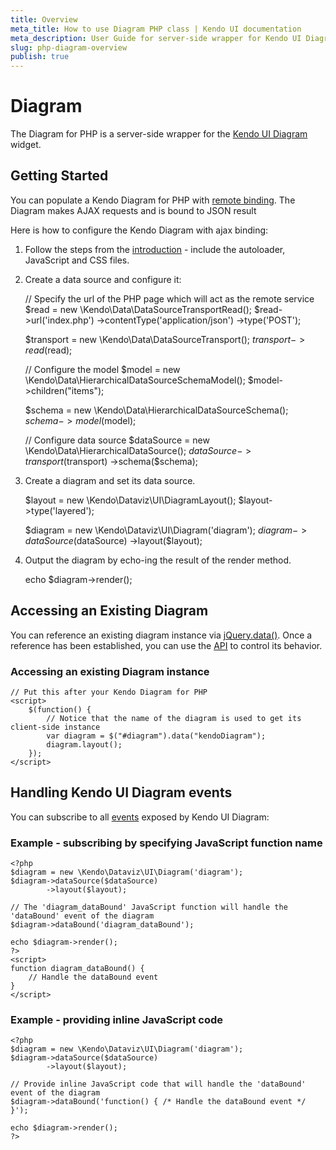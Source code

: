 ```yaml
---
title: Overview
meta_title: How to use Diagram PHP class | Kendo UI documentation
meta_description: User Guide for server-side wrapper for Kendo UI Diagram for PHP.
slug: php-diagram-overview
publish: true
---
```


# Diagram

The Diagram for PHP is a server-side wrapper for the [Kendo UI Diagram](/kendo-ui/api/dataviz/diagram) widget.

## Getting Started

You can populate a Kendo Diagram for PHP with [remote binding](/kendo-ui/getting-started/using-kendo-with/php/widgets/chart/remote-binding). The Diagram makes AJAX requests and is bound to JSON result

Here is how to configure the Kendo Diagram with ajax binding:

1. Follow the steps from the [introduction](/kendo-ui/getting-started/using-kendo-with/php/introduction) - include the autoloader, JavaScript and CSS files.

1. Create a data source and configure it:

    // Specify the url of the PHP page which will act as the remote service
    $read = new \Kendo\Data\DataSourceTransportRead();
    $read->url('index.php')
          ->contentType('application/json')
          ->type('POST');

    $transport = new \Kendo\Data\DataSourceTransport();
    $transport->read($read);

    // Configure the model
    $model = new \Kendo\Data\HierarchicalDataSourceSchemaModel();
    $model->children("items");

    $schema = new \Kendo\Data\HierarchicalDataSourceSchema();
    $schema->model($model);

    // Configure data source
    $dataSource = new \Kendo\Data\HierarchicalDataSource();
    $dataSource->transport($transport)
               ->schema($schema);

1. Create a diagram and set its data source.

    $layout = new \Kendo\Dataviz\UI\DiagramLayout();
    $layout->type('layered');

    $diagram = new \Kendo\Dataviz\UI\Diagram('diagram');
    $diagram->dataSource($dataSource)
            ->layout($layout);

1. Output the diagram by echo-ing the result of the render method.

    echo $diagram->render();

## Accessing an Existing Diagram

You can reference an existing diagram instance via [jQuery.data()](http://api.jquery.com/jQuery.data/).
Once a reference has been established, you can use the [API](/kendo-ui/api/dataviz/diagram#methods) to control its behavior.

### Accessing an existing Diagram instance

    // Put this after your Kendo Diagram for PHP
    <script>
        $(function() {
            // Notice that the name of the diagram is used to get its client-side instance
            var diagram = $("#diagram").data("kendoDiagram");
            diagram.layout();
        });
    </script>

## Handling Kendo UI Diagram events

You can subscribe to all [events](/kendo-ui/api/dataviz/diagram#events) exposed by Kendo UI Diagram:

### Example - subscribing by specifying JavaScript function name

    <?php
    $diagram = new \Kendo\Dataviz\UI\Diagram('diagram');
    $diagram->dataSource($dataSource)
            ->layout($layout);

    // The 'diagram_dataBound' JavaScript function will handle the 'dataBound' event of the diagram
    $diagram->dataBound('diagram_dataBound');

    echo $diagram->render();
    ?>
    <script>
    function diagram_dataBound() {
        // Handle the dataBound event
    }
    </script>

### Example - providing inline JavaScript code

    <?php
    $diagram = new \Kendo\Dataviz\UI\Diagram('diagram');
    $diagram->dataSource($dataSource)
            ->layout($layout);

    // Provide inline JavaScript code that will handle the 'dataBound' event of the diagram
    $diagram->dataBound('function() { /* Handle the dataBound event */ }');

    echo $diagram->render();
    ?>


